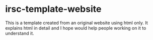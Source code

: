 # irsc-template-website

This is a template created from an original website using html only. 
It explains html in detail and I hope would help people working on it to understand it.
